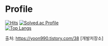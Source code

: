 # Profile
[![Hits](https://hits.seeyoufarm.com/api/count/incr/badge.svg?url=https%3A%2F%2Fgithub.com%2Fyunjaehyuk&count_bg=%2379C83D&title_bg=%23555555&icon=&icon_color=%23E7E7E7&title=hits&edge_flat=false)](https://hits.seeyoufarm.com)
[![Solved.ac Profile](http://mazassumnida.wtf/api/generate_badge?boj=db2011307)](https://solved.ac/db2011307)<br/>
[![Top Langs](https://github-readme-stats.vercel.app/api/top-langs/?username=yunjaehyuk&layout=compact)](https://github.com/yunjaehyuk/github-readme-stats)

출처: https://yoon990.tistory.com/38 [개발저장소]
